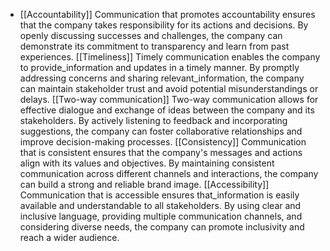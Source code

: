   - [[Accountability]]
   Communication that promotes accountability ensures that the company takes responsibility for its actions and decisions. By openly discussing successes and challenges, the company can demonstrate its commitment to transparency and learn from past experiences.
   [[Timeliness]]
   Timely communication enables the company to provide_information and updates in a timely manner. By promptly addressing concerns and sharing relevant_information, the company can maintain stakeholder trust and avoid potential misunderstandings or delays.
   [[Two-way communication]]
   Two-way communication allows for effective dialogue and exchange of ideas between the company and its stakeholders. By actively listening to feedback and incorporating suggestions, the company can foster collaborative relationships and improve decision-making processes.
   [[Consistency]]
   Communication that is consistent ensures that the company's messages and actions align with its values and objectives. By maintaining consistent communication across different channels and interactions, the company can build a strong and reliable brand image.
   [[Accessibility]]
   Communication that is accessible ensures that_information is easily available and understandable to all stakeholders. By using clear and inclusive language, providing multiple communication channels, and considering diverse needs, the company can promote inclusivity and reach a wider audience.


